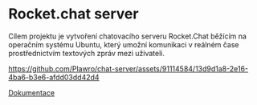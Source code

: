 # Rocket.chat server
Cílem projektu je vytvoření chatovacího serveru Rocket.Chat běžícím na operačním systému Ubuntu,
který umožní komunikaci v reálném čase prostřednictvím textových zpráv mezi uživateli.


https://github.com/Plawro/chat-server/assets/91114584/13d9d1a8-2e16-4ba6-b3e6-afdd03dd42d4


<a href="https://github.com/Plawro/chat-server/blob/main/Dokumentace%20-%20OPS.pdf">Dokumentace</a>
